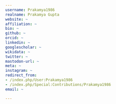 ```yaml
---
username: Prakamya1986
realname: Prakamya Gupta
website: ~
affiliation: ~
bio: ~
github: ~
orcid: ~
linkedin: ~
googlescholar: ~
wikidata: ~
twitter: ~
mastodon-url: ~
meta: ~
instagram: ~
redirect_from:
- /index.php/User:Prakamya1986
- /index.php/Special:Contributions/Prakamya1986
email: ~

---
```

